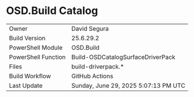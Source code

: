 ﻿# OSD.Build Catalog

| | |
|-|-|
| Owner | David Segura |
| Build Version | 25.6.29.2 |
| PowerShell Module | OSD.Build |
| PowerShell Function | Build-OSDCatalogSurfaceDriverPack |
| Files | build-driverpack.* |
| Build Workflow | GitHub Actions |
| Last Update | Sunday, June 29, 2025 5:07:13 PM UTC |
